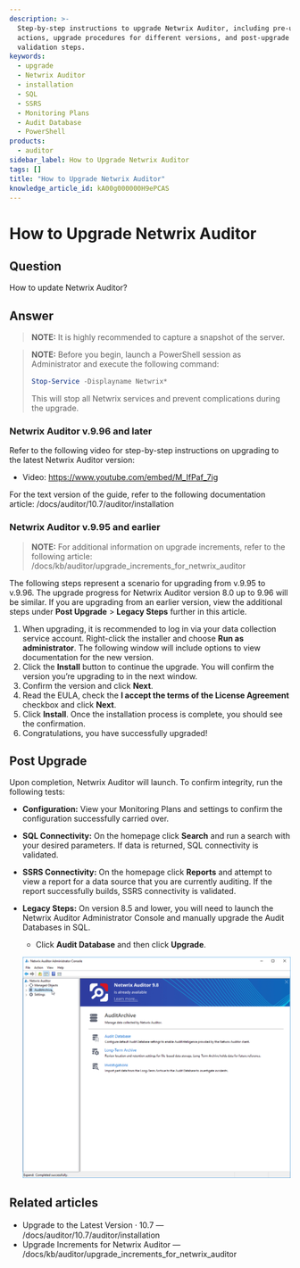 ```yaml
---
description: >-
  Step-by-step instructions to upgrade Netwrix Auditor, including pre-upgrade
  actions, upgrade procedures for different versions, and post-upgrade
  validation steps.
keywords:
  - upgrade
  - Netwrix Auditor
  - installation
  - SQL
  - SSRS
  - Monitoring Plans
  - Audit Database
  - PowerShell
products:
  - auditor
sidebar_label: How to Upgrade Netwrix Auditor
tags: []
title: "How to Upgrade Netwrix Auditor"
knowledge_article_id: kA00g000000H9ePCAS
---
```


# How to Upgrade Netwrix Auditor

## Question

How to update Netwrix Auditor?

## Answer

> **NOTE:** It is highly recommended to capture a snapshot of the server.

> **NOTE:** Before you begin, launch a PowerShell session as Administrator and execute the following command:
>
> ```powershell
> Stop-Service -Displayname Netwrix*
> ```
>
> This will stop all Netwrix services and prevent complications during the upgrade.

### Netwrix Auditor v.9.96 and later

Refer to the following video for step-by-step instructions on upgrading to the latest Netwrix Auditor version:

- Video: https://www.youtube.com/embed/M_IfPaf_7ig

For the text version of the guide, refer to the following documentation article: /docs/auditor/10.7/auditor/installation

### Netwrix Auditor v.9.95 and earlier

> **NOTE:** For additional information on upgrade increments, refer to the following article: /docs/kb/auditor/upgrade_increments_for_netwrix_auditor

The following steps represent a scenario for upgrading from v.9.95 to v.9.96. The upgrade progress for Netwrix Auditor version 8.0 up to 9.96 will be similar. If you are upgrading from an earlier version, view the additional steps under **Post Upgrade** > **Legacy Steps** further in this article.

1. When upgrading, it is recommended to log in via your data collection service account. Right-click the installer and choose **Run as administrator**. The following window will include options to view documentation for the new version.
2. Click the **Install** button to continue the upgrade. You will confirm the version you’re upgrading to in the next window.
3. Confirm the version and click **Next**.
4. Read the EULA, check the **I accept the terms of the License Agreement** checkbox and click **Next**.
5. Click **Install**. Once the installation process is complete, you should see the confirmation.
6. Congratulations, you have successfully upgraded!

## Post Upgrade

Upon completion, Netwrix Auditor will launch. To confirm integrity, run the following tests:

- **Configuration:** View your Monitoring Plans and settings to confirm the configuration successfully carried over.
- **SQL Connectivity:** On the homepage click **Search** and run a search with your desired parameters. If data is returned, SQL connectivity is validated.
- **SSRS Connectivity:** On the homepage click **Reports** and attempt to view a report for a data source that you are currently auditing. If the report successfully builds, SSRS connectivity is validated.
- **Legacy Steps:** On version 8.5 and lower, you will need to launch the Netwrix Auditor Administrator Console and manually upgrade the Audit Databases in SQL.
  - Click **Audit Database** and then click **Upgrade**.

  ![8.0-Upgrade-6-1.png](images/ka0Qk000000Csfl_0EM4u0000084TwA.png)

## Related articles

- Upgrade to the Latest Version ⸱ 10.7 — /docs/auditor/10.7/auditor/installation
- Upgrade Increments for Netwrix Auditor — /docs/kb/auditor/upgrade_increments_for_netwrix_auditor
